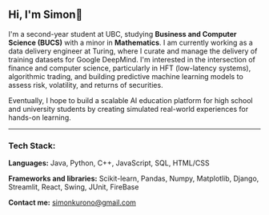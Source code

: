 ## Hi, I'm Simon👋
<!--
**SimonKurono/SimonKurono** is a ✨ _special_ ✨ repository because its `README.md` (this file) appears on your GitHub profile.

Here are some ideas to get you started:

- 🔭 I’m currently working on ...
- 🌱 I’m currently learning ...
- 👯 I’m looking to collaborate on ...
- 🤔 I’m looking for help with ...
- 💬 Ask me about ...
- 📫 How to reach me: ...
- 😄 Pronouns: ...
- ⚡ Fun fact: ...
-->
I'm a second-year student at UBC, studying **Business and Computer Science (BUCS)** with a minor in **Mathematics**. I am currently working as a data delivery engineer at Turing, where I curate and manage the delivery of training datasets for Google DeepMind. I'm interested in the intersection of finance and computer science, particularly in HFT (low-latency systems), algorithmic trading, and building predictive machine learning models to assess risk, volatility, and returns of securities. 

Eventually, I hope to build a scalable AI education platform for high school and university students by creating simulated real-world experiences for hands-on learning. 

---
### Tech Stack:

**Languages:** Java, Python, C++, JavaScript, SQL, HTML/CSS

**Frameworks and libraries:**
Scikit-learn, Pandas, Numpy, Matplotlib, Django, Streamlit, React, Swing, JUnit, FireBase

**Contact me:**
simonkurono@gmail.com


